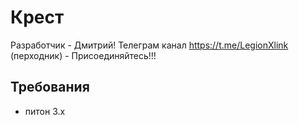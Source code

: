 # Крест
Разработчик - Дмитрий!
Телеграм канал https://t.me/LegionXlink (перходник) - Присоединяйтесь!!!


## Требования

* питон 3.x